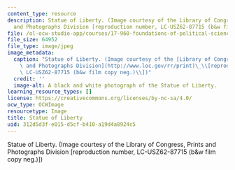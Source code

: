 ```yaml
---
content_type: resource
description: Statue of Liberty. (Image courtesy of the Library of Congress, Prints
  and Photographs Division [reproduction number, LC-USZ62-87715 (b&w film copy neg.)])
file: /ol-ocw-studio-app/courses/17-960-foundations-of-political-science-spring-2005/312d5d3fe015d5cfb410a19d4a8924c5_17-960s05.jpg
file_size: 64952
file_type: image/jpeg
image_metadata:
  caption: "Statue of Liberty. (Image courtesy of the [Library of Congress, Prints\
    \ and Photographs Division](http://www.loc.gov/rr/print)\_\\[reproduction number,\
    \ LC-USZ62-87715 (b&w film copy neg.)\\])"
  credit: ''
  image-alt: A black and white photograph of the Statue of Liberty.
learning_resource_types: []
license: https://creativecommons.org/licenses/by-nc-sa/4.0/
ocw_type: OCWImage
resourcetype: Image
title: Statue of Liberty
uid: 312d5d3f-e015-d5cf-b410-a19d4a8924c5
---
```

Statue of Liberty. (Image courtesy of the Library of Congress, Prints and Photographs Division [reproduction number, LC-USZ62-87715 (b&w film copy neg.)])